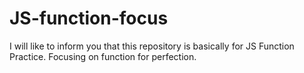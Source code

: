 # JS-function-focus
I will like to inform you that this repository is basically for JS Function Practice.
Focusing on function for perfection.
